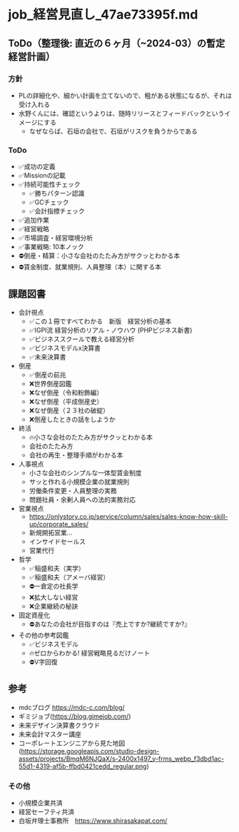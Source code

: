 # job_経営見直し_47ae73395f.md
## ToDo（整理後: 直近の６ヶ月（~2024-03）の暫定経営計画）
### 方針
- PLの詳細化や、細かい計画を立てないので、粗がある状態になるが、それは受け入れる
- 水野くんには、確認というよりは、随時リリースとフィードバックというイメージにする
  - なぜならば、石垣の会社で、石垣がリスクを負うからである
### ToDo
- ✅成功の定義
- ✅Missionの記載
- ✅持続可能性チェック
  - ✅勝ちパターン認識
  - ✅GCチェック
  - ✅会計指標チェック
- ✅追加作業
- ✅経営戦略
- ✅市場調査・経営環境分析
- ✅事業戦略: 10本ノック
- ⛔️倒産・精算：小さな会社のたたみ方がサクッとわかる本
- ⛔️賃金制度、就業規則、人員整理（本）に関する本

## 課題図書
- 会計視点
  - ✅この１冊ですべてわかる　新版　経営分析の基本
  - ✅IGPI流 経営分析のリアル・ノウハウ (PHPビジネス新書)
  - ✅ビジネススクールで教える経営分析
  - ✅ビジネスモデルx決算書
  - ✅未来決算書
- 倒産
  - ✅倒産の前兆
  - ❌世界倒産図鑑
  - ❌なぜ倒産（令和粉飾編）
  - ❌なぜ倒産（平成倒産史）
  - ❌なぜ倒産（２３社の破綻）
  - ❌倒産したときの話をしようか
- 終活
  - 🔥小さな会社のたたみ方がサクッとわかる本
  - 会社のたたみ方
  - 会社の再生・整理手順がわかる本
- 人事視点
  - 小さな会社のシンプルな一体型賃金制度
  - サッと作れる小規模企業の就業規則
  - 労働条件変更・人員整理の実務
  - 問題社員・余剰人員への法的実務対応
- 営業視点
  - https://onlystory.co.jp/service/column/sales/sales-know-how-skill-up/corporate_sales/
  - 新規開拓営業...
  - インサイドセールス
  - 営業代行
- 哲学
  - ✅稲盛和夫（実学）
  - ✅稲盛和夫（アメーバ経営）
  - ⛔️一倉定の社長学
  - ❌拡大しない経営
  - ❌企業継続の秘訣
- 固定資産化
  - ⛔️あなたの会社が目指すのは『売上ですか?継続ですか?』
- その他の参考図鑑
  - ✅ビジネスモデル
  - 🔥ゼロからわかる! 経営戦略見るだけノート
  - ⛔️V字回復



## 参考
- mdcブログ https://mdc-c.com/blog/
- ギミジョブ(https://blog.gimejob.com/)
- 未来デザイン決算書クラウド
- 未来会計マスター講座
- コーポレートエンジニアから見た地図(https://storage.googleapis.com/studio-design-assets/projects/BmqM6NJQaX/s-2400x1497_v-frms_webp_f3dbd1ac-55d1-4319-af5b-ffbd0421cedd_regular.png)

### その他
- 小規模企業共済
- 経営セーフティ共済
- 白坂弁理士事務所　https://www.shirasakapat.com/

